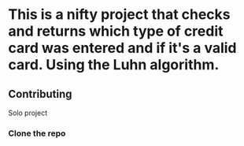 # This is a nifty project that checks and returns which type of credit card was entered and if it's a valid card.  Using the Luhn algorithm.


## Contributing
Solo project

### Clone the repo

